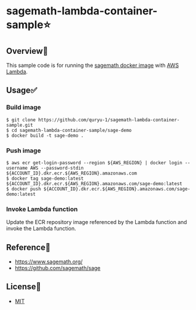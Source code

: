 # sagemath-lambda-container-sample:star:

## Overview:eyes:

This sample code is for running the [sagemath docker image](https://hub.docker.com/r/sagemath/sagemath) with [AWS Lambda](https://aws.amazon.com/lambda/).

## Usage:white_check_mark:

### Build image

```
$ git clone https://github.com/quryu-1/sagemath-lambda-container-sample.git
$ cd sagemath-lambda-container-sample/sage-demo
$ docker build -t sage-demo .
```

### Push image

```
$ aws ecr get-login-password --region ${AWS_REGION} | docker login --username AWS --password-stdin ${ACCOUNT_ID}.dkr.ecr.${AWS_REGION}.amazonaws.com
$ docker tag sage-demo:latest ${ACCOUNT_ID}.dkr.ecr.${AWS_REGION}.amazonaws.com/sage-demo:latest
$ docker push ${ACCOUNT_ID}.dkr.ecr.${AWS_REGION}.amazonaws.com/sage-demo:latest
```

### Invoke Lambda function

Update the ECR repository image referenced by the Lambda function and invoke the Lambda function.

## Reference:book:

- https://www.sagemath.org/
- https://github.com/sagemath/sage

## License:bell:

- [MIT](https://github.com/quryu-1/sagemath-lambda-container-sample/blob/main/LICENSE)
